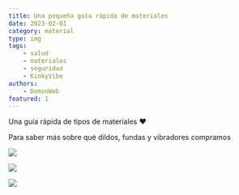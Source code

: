 ```yaml
---
title: Una pequeña guía rápida de materiales
date: 2023-02-01
category: material
type: img
tags:
    - salud
    - materiales
    - seguridad
    - KinkyVibe
authors: 
    - DemonWeb
featured: 1
---
```

<script>
    import pag1 from '$lib/posts/media/una-pequena-guia-rapida-de-materiales/1.jpeg/';
    import pag2 from '$lib/posts/media/una-pequena-guia-rapida-de-materiales/2.jpeg/';
    import pag3 from '$lib/posts/media/una-pequena-guia-rapida-de-materiales/3.jpeg/';
</script>

Una guía rápida de tipos de materiales ♥️

Para saber más sobre qué dildos, fundas y vibradores compramos

![]({pag1})

![]({pag2})

![]({pag3})
